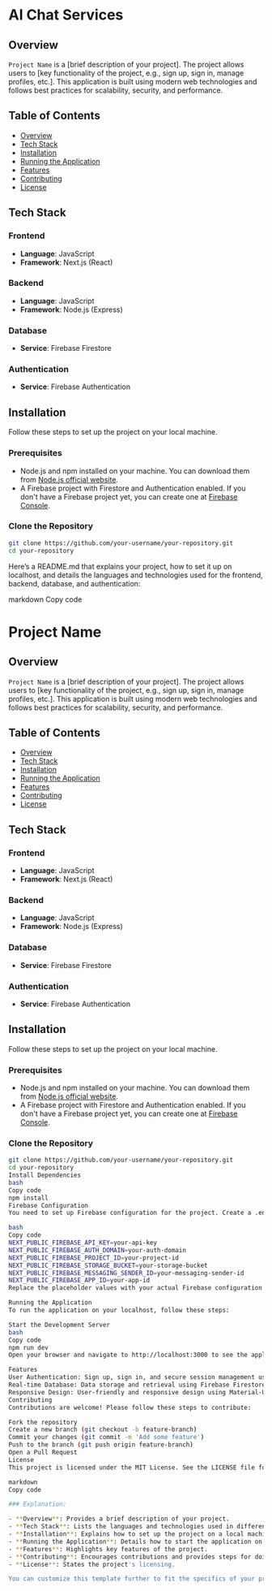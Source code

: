 # AI Chat Services

## Overview

`Project Name` is a [brief description of your project]. The project allows users to [key functionality of the project, e.g., sign up, sign in, manage profiles, etc.]. This application is built using modern web technologies and follows best practices for scalability, security, and performance.

## Table of Contents

- [Overview](#overview)
- [Tech Stack](#tech-stack)
- [Installation](#installation)
- [Running the Application](#running-the-application)
- [Features](#features)
- [Contributing](#contributing)
- [License](#license)

## Tech Stack

### Frontend

- **Language**: JavaScript
- **Framework**: Next.js (React)

### Backend

- **Language**: JavaScript
- **Framework**: Node.js (Express)

### Database

- **Service**: Firebase Firestore

### Authentication

- **Service**: Firebase Authentication

## Installation

Follow these steps to set up the project on your local machine.

### Prerequisites

- Node.js and npm installed on your machine. You can download them from [Node.js official website](https://nodejs.org/).
- A Firebase project with Firestore and Authentication enabled. If you don't have a Firebase project yet, you can create one at [Firebase Console](https://console.firebase.google.com/).

### Clone the Repository

```bash
git clone https://github.com/your-username/your-repository.git
cd your-repository

```

Here’s a README.md that explains your project, how to set it up on localhost, and details the languages and technologies used for the frontend, backend, database, and authentication:

markdown
Copy code

# Project Name

## Overview

`Project Name` is a [brief description of your project]. The project allows users to [key functionality of the project, e.g., sign up, sign in, manage profiles, etc.]. This application is built using modern web technologies and follows best practices for scalability, security, and performance.

## Table of Contents

- [Overview](#overview)
- [Tech Stack](#tech-stack)
- [Installation](#installation)
- [Running the Application](#running-the-application)
- [Features](#features)
- [Contributing](#contributing)
- [License](#license)

## Tech Stack

### Frontend

- **Language**: JavaScript
- **Framework**: Next.js (React)

### Backend

- **Language**: JavaScript
- **Framework**: Node.js (Express)

### Database

- **Service**: Firebase Firestore

### Authentication

- **Service**: Firebase Authentication

## Installation

Follow these steps to set up the project on your local machine.

### Prerequisites

- Node.js and npm installed on your machine. You can download them from [Node.js official website](https://nodejs.org/).
- A Firebase project with Firestore and Authentication enabled. If you don't have a Firebase project yet, you can create one at [Firebase Console](https://console.firebase.google.com/).

### Clone the Repository

```bash
git clone https://github.com/your-username/your-repository.git
cd your-repository
Install Dependencies
bash
Copy code
npm install
Firebase Configuration
You need to set up Firebase configuration for the project. Create a .env.local file in the root directory and add the following environment variables:

bash
Copy code
NEXT_PUBLIC_FIREBASE_API_KEY=your-api-key
NEXT_PUBLIC_FIREBASE_AUTH_DOMAIN=your-auth-domain
NEXT_PUBLIC_FIREBASE_PROJECT_ID=your-project-id
NEXT_PUBLIC_FIREBASE_STORAGE_BUCKET=your-storage-bucket
NEXT_PUBLIC_FIREBASE_MESSAGING_SENDER_ID=your-messaging-sender-id
NEXT_PUBLIC_FIREBASE_APP_ID=your-app-id
Replace the placeholder values with your actual Firebase configuration details.

Running the Application
To run the application on your localhost, follow these steps:

Start the Development Server
bash
Copy code
npm run dev
Open your browser and navigate to http://localhost:3000 to see the application running.

Features
User Authentication: Sign up, sign in, and secure session management using Firebase Authentication.
Real-time Database: Data storage and retrieval using Firebase Firestore.
Responsive Design: User-friendly and responsive design using Material-UI and Next.js.
Contributing
Contributions are welcome! Please follow these steps to contribute:

Fork the repository
Create a new branch (git checkout -b feature-branch)
Commit your changes (git commit -m 'Add some feature')
Push to the branch (git push origin feature-branch)
Open a Pull Request
License
This project is licensed under the MIT License. See the LICENSE file for more details.

markdown
Copy code

### Explanation:

- **Overview**: Provides a brief description of your project.
- **Tech Stack**: Lists the languages and technologies used in different parts of your project.
- **Installation**: Explains how to set up the project on a local machine, including installing dependencies and configuring Firebase.
- **Running the Application**: Details how to start the application on localhost.
- **Features**: Highlights key features of the project.
- **Contributing**: Encourages contributions and provides steps for doing so.
- **License**: States the project's licensing.

You can customize this template further to fit the specifics of your project.
```
